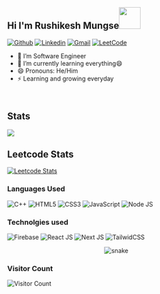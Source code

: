 <h2 align="left"> Hi I'm Rushikesh Mungse<img src="https://media.giphy.com/media/hvRJCLFzcasrR4ia7z/giphy.gif" height="50"> </h2>



[![Github](https://img.shields.io/badge/-Github-000?&logo=Github&logoColor=white)](https://github.com/rushi-mungse)
[![Linkedin](https://img.shields.io/badge/-LinkedIn-blue?&logo=Linkedin&logoColor=white)](https://www.linkedin.com/in/rushikesh-mungse/)
[![Gmail](https://img.shields.io/badge/-Gmail-c14438?&logo=Gmail&logoColor=white)](mailto:mungse.rushigmail.com)
[![LeetCode](https://img.shields.io/badge/-Leetcode-orange?&logo=Leetcode&logoColor=white)](https://leetcode.com/rushi_mungse/)


- 🔭 I’m Software Engineer
- 🌱 I’m currently learning everything😄
- 😄 Pronouns: He/Him
- ⚡ Learning and growing everyday

<br/>


## Stats
<!-- <img src="https://github-readme-stats.vercel.app/api?username=midnightbot&show_icons=true&theme=blue-green" alt="midnightbot" /> -->
<img align="center" src="https://github-readme-streak-stats.herokuapp.com/?user=rushi-mungse&theme=tokyonight" />

## Leetcode Stats
[![Leetcode Stats](https://leetcard.jacoblin.cool/rushi_mungse?ext=heatmap&animation=true)](https://leetcode.com/rushi_mungse)
  
### Languages Used
![C++](https://img.shields.io/badge/c++-%2300599C.svg?style=for-the-badge&logo=c%2B%2B&logoColor=white)
![HTML5](https://img.shields.io/badge/html5-%23E34F26.svg?style=for-the-badge&logo=html5&logoColor=white)
![CSS3](https://img.shields.io/badge/css3-%231572B6.svg?style=for-the-badge&logo=css3&logoColor=white)
![JavaScript](https://img.shields.io/badge/javascript-%23323330.svg?style=for-the-badge&logo=javascript&logoColor=%23F7DF1E)
![Node JS](https://img.shields.io/badge/nodejs-%231572B6.svg?style=for-the-badge&logo=css3&logoColor=white)

### Technolgies used
![Firebase](https://img.shields.io/badge/firebase-%23039BE5.svg?style=for-the-badge&logo=firebase)
![React JS](https://img.shields.io/badge/reactjs-%23FF9900.svg?style=for-the-badge&logo=amazon-aws&logoColor=white)
![Next JS](https://img.shields.io/badge/nextjs-%2344A833.svg?style=for-the-badge&logo=anaconda&logoColor=white)
![TailwidCSS](https://img.shields.io/badge/tailwindcss-%23000.svg?style=for-the-badge&logo=flask&logoColor=white)

<p align="center">
  <img src="https://github.com/rushi-mungse/rushi-mungse/raw/output/github-contribution-grid-snake.svg" alt="snake"></center>
</p>

### Visitor Count

![Visitor Count](https://profile-counter.glitch.me/{rushi-mungse}/count.svg)

